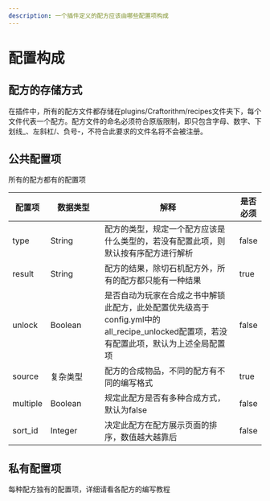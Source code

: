 ```yaml
---
description: 一个插件定义的配方应该由哪些配置项构成
---
```


# 配置构成

## 配方的存储方式

在插件中，所有的配方文件都存储在plugins/Craftorithm/recipes文件夹下，每个文件代表一个配方。配方文件的命名必须符合原版限制，即只包含字母、数字、下划线\_、左斜杠/、负号-，不符合此要求的文件名将不会被注册。

## 公共配置项

所有的配方都有的配置项

<table><thead><tr><th>配置项</th><th width="117">数据类型</th><th width="339">解释</th><th data-type="checkbox">是否必须</th></tr></thead><tbody><tr><td>type</td><td>String</td><td>配方的类型，规定一个配方应该是什么类型的，若没有配置此项，则默认按有序配方进行解析</td><td>false</td></tr><tr><td>result</td><td>String</td><td>配方的结果，除切石机配方外，所有的配方都只能有一种结果</td><td>true</td></tr><tr><td>unlock</td><td>Boolean</td><td>是否自动为玩家在合成之书中解锁此配方，此处配置优先级高于config.yml中的all_recipe_unlocked配置项，若没有配置此项，默认为上述全局配置项</td><td>false</td></tr><tr><td>source</td><td>复杂类型</td><td>配方的合成物品，不同的配方有不同的编写格式</td><td>true</td></tr><tr><td>multiple</td><td>Boolean</td><td>规定此配方是否有多种合成方式，默认为false</td><td>false</td></tr><tr><td>sort_id</td><td>Integer</td><td>决定此配方在配方展示页面的排序，数值越大越靠后</td><td>false</td></tr></tbody></table>

## 私有配置项

每种配方独有的配置项，详细请看各配方的编写教程
